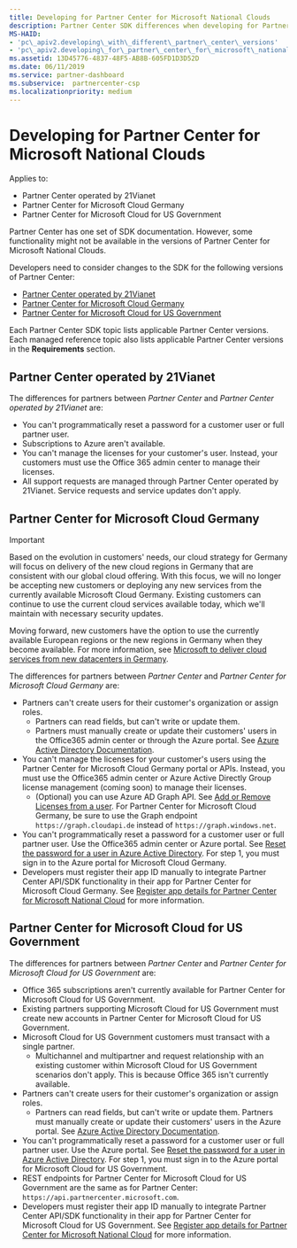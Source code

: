 ```yaml
---
title: Developing for Partner Center for Microsoft National Clouds
description: Partner Center SDK differences when developing for Partner Center for Microsoft National Clouds.
MS-HAID:
- 'pc\_apiv2.developing\_with\_different\_partner\_center\_versions'
- 'pc\_apiv2.developing\_for\_partner\_center\_for\_microsoft\_national\_cloud'
ms.assetid: 13D45776-4837-48F5-AB8B-605FD1D3D52D
ms.date: 06/11/2019
ms.service: partner-dashboard
ms.subservice:  partnercenter-csp
ms.localizationpriority: medium
---
```


# Developing for Partner Center for Microsoft National Clouds

Applies to:

- Partner Center operated by 21Vianet
- Partner Center for Microsoft Cloud Germany
- Partner Center for Microsoft Cloud for US Government

Partner Center has one set of SDK documentation. However, some functionality might not be available in the versions of Partner Center for Microsoft National Clouds.

Developers need to consider changes to the SDK for the following versions of Partner Center:

- [Partner Center operated by 21Vianet](#partner-center-operated-by-21vianet)
- [Partner Center for Microsoft Cloud Germany](#partner-center-for-microsoft-cloud-germany)
- [Partner Center for Microsoft Cloud for US Government](#partner-center-for-microsoft-cloud-for-us-government)

Each Partner Center SDK topic lists applicable Partner Center versions. Each managed reference topic also lists applicable Partner Center versions in the **Requirements** section.

## Partner Center operated by 21Vianet

The differences for partners between *Partner Center* and *Partner Center operated by 21Vianet* are:

- You can't programmatically reset a password for a customer user or full partner user.
- Subscriptions to Azure aren't available.
- You can't manage the licenses for your customer's user. Instead, your customers must use the Office 365 admin center to manage their licenses.
- All support requests are managed through Partner Center operated by 21Vianet. Service requests and service updates don't apply.

## Partner Center for Microsoft Cloud Germany

> [!IMPORTANT]
> Based on the evolution in customers' needs, our cloud strategy for Germany will focus on delivery of the new cloud regions in Germany that are consistent with our global cloud offering. With this focus, we will no longer be accepting new customers or deploying any new services from the currently available Microsoft Cloud Germany. Existing customers can continue to use the current cloud services available today, which we'll maintain with necessary security updates.
>
> Moving forward, new customers have the option to use the currently available European regions or the new regions in Germany when they become available. For more information, see [Microsoft to deliver cloud services from new datacenters in Germany](https://news.microsoft.com/europe/2018/08/31/microsoft-to-deliver-cloud-services-from-new-datacentres-in-germany-in-2019-to-meet-evolving-customer-needs/).

The differences for partners between *Partner Center* and *Partner Center for Microsoft Cloud Germany* are:

- Partners can't create users for their customer's organization or assign roles.
  - Partners can read fields, but can't write or update them.
  - Partners must manually create or update their customers' users in the Office365 admin center or through the Azure portal. See [Azure Active Directory Documentation](https://docs.microsoft.com/azure/active-directory/).
- You can't manage the licenses for your customer's users using the Partner Center for Microsoft Cloud Germany portal or APIs. Instead, you must use the Office365 admin center or Azure Active Directly Group license management (coming soon) to manage their licenses.
  - (Optional) you can use Azure AD Graph API. See [Add or Remove Licenses from a user](https://msdn.microsoft.com/library/azure/ad/graph/api/functions-and-actions#assignLicense). For Partner Center for Microsoft Cloud Germany, be sure to use the Graph endpoint `https://graph.cloudapi.de` instead of `https://graph.windows.net`.
- You can't programmatically reset a password for a customer user or full partner user. Use the Office365 admin center or Azure portal. See [Reset the password for a user in Azure Active Directory](https://azure.microsoft.com/documentation/articles/active-directory-users-reset-password-azure-portal/). For step 1, you must sign in to the Azure portal for Microsoft Cloud Germany.
- Developers must register their app ID manually to integrate Partner Center API/SDK functionality in their app for Partner Center for Microsoft Cloud Germany. See [Register app details for Partner Center for Microsoft National Cloud](https://docs.microsoft.com/partner-center/develop/create-apps-for-partner-center-for-microsoft-national-clouds) for more information.

## Partner Center for Microsoft Cloud for US Government

The differences for partners between *Partner Center* and *Partner Center for Microsoft Cloud for US Government* are:

- Office 365 subscriptions aren't currently available for Partner Center for Microsoft Cloud for US Government.
- Existing partners supporting Microsoft Cloud for US Government must create new accounts in Partner Center for Microsoft Cloud for US Government.
- Microsoft Cloud for US Government customers must transact with a single partner.
  - Multichannel and multipartner and request relationship with an existing customer within Microsoft Cloud for US Government scenarios don't apply. This is because Office 365 isn't currently available.
- Partners can't create users for their customer's organization or assign roles.
  - Partners can read fields, but can't write or update them. Partners must manually create or update their customers' users in the Azure portal. See [Azure Active Directory Documentation](https://docs.microsoft.com/azure/active-directory/).
- You can't programmatically reset a password for a customer user or full partner user. Use the Azure portal. See [Reset the password for a user in Azure Active Directory](https://docs.microsoft.com/azure/active-directory/active-directory-users-reset-password-azure-portal). For step 1, you must sign in to the Azure portal for Microsoft Cloud for US Government.
- REST endpoints for Partner Center for Microsoft Cloud for US Government are the same as for Partner Center: `https://api.partnercenter.microsoft.com`.
- Developers must register their app ID manually to integrate Partner Center API/SDK functionality in their app for Partner Center for Microsoft Cloud for US Government. See [Register app details for Partner Center for Microsoft National Cloud](https://docs.microsoft.com/partner-center/develop/create-apps-for-partner-center-for-microsoft-national-clouds) for more information.
